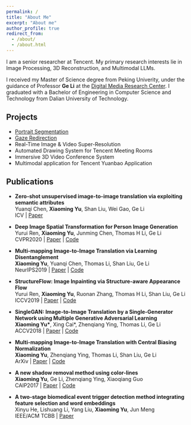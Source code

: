 ```yaml
---
permalink: /
title: "About Me"
excerpt: "About me"
author_profile: true
redirect_from: 
  - /about/
  - /about.html
---
```


I am a senior researcher at Tencent.
My primary research interests lie in Image Processing, 3D Reconstruction, and Multimodal LLMs.

I received my Master of Science degree from Peking Univerity, under the guidance of Professor **Ge Li** at the [Digital Media Research Center](http://web.pkusz.edu.cn/ldm/).
I graduated with a Bachelor of Engineering in Computer Science and Technology from Dalian University of Technology.

Projects
------
- [Portrait Segmentation](https://mp.weixin.qq.com/s/Pf7RZqoIqTXSFOTLUG8EPQ)
- [Gaze Redirection](https://mp.weixin.qq.com/s/Z7UxfeZ3JkKY7TgYI6gHXQ)
- Real-Time Image & Video Super-Resolution
- Automated Drawing System for Tencent Meeting Rooms
- Immersive 3D Video Conference System
- Multimodal application for Tencent Yuanbao Application

Publications
------
- **Zero-shot unsupervised image-to-image translation via exploiting semantic attributes** <br> Yuanqi Chen, **Xiaoming Yu**, Shan Liu, Wei Gao, Ge Li <br> ICV \| [Paper](https://www.sciencedirect.com/science/article/abs/pii/S0262885622001184)

- **Deep Image Spatial Transformation for Person Image Generation** <br> Yurui Ren, **Xiaoming Yu**, Junming Chen, Thomas H Li, Ge Li <br> CVPR2020 \| [Paper](https://arxiv.org/pdf/2003.00696.pdf) \| [Code](https://github.com/RenYurui/Global-Flow-Local-Attention)

- **Multi-mapping Image-to-Image Translation via Learning Disentanglement** <br> **Xiaoming Yu**, Yuanqi Chen, Thomas Li, Shan Liu, Ge Li <br> NeurIPS2019 \| [Paper](https://arxiv.org/pdf/1909.07877.pdf) \| [Code](https://github.com/Xiaoming-Yu/DMIT)

- **StructureFlow: Image Inpainting via Structure-aware Appearance Flow** <br> Yurui Ren, **Xiaoming Yu**, Ruonan Zhang, Thomas H Li, Shan Liu, Ge Li <br> ICCV2019 \| [Paper](https://arxiv.org/pdf/1908.03852.pdf) \| [Code](https://github.com/RenYurui/StructureFlow)

- **SingleGAN: Image-to-Image Translation by a Single-Generator Network using Multiple Generative Adversarial Learning** <br> **Xiaoming Yu\***, Xing Cai\*, Zhenqiang Ying, Thomas Li, Ge Li <br> ACCV2018 \| [Paper](https://arxiv.org/pdf/1810.04991.pdf) \| [Code](https://github.com/Xiaoming-Yu/SingleGAN)

- **Multi-mapping Image-to-Image Translation with Central Biasing Normalization** <br> **Xiaoming Yu**, Zhenqiang Ying, Thomas Li, Shan Liu, Ge Li <br> ArXiv \| [Paper](https://arxiv.org/pdf/1806.10050.pdf) \| [Code](https://github.com/Xiaoming-Yu/DMIT/tree/master/models/modules)

- **A new shadow removal method using color-lines** <br> **Xiaoming Yu**, Ge Li, Zhenqiang Ying, Xiaoqiang Guo <br> CAIP2017 \| [Paper](https://www.researchgate.net/publication/318730124) \| [Code](https://github.com/Xiaoming-Yu/ShadowRemoval)

- **A two-stage biomedical event trigger detection method integrating feature selection and word embeddings** <br> Xinyu He, Lishuang Li, Yang Liu, **Xiaoming Yu**, Jun Meng <br> IEEE/ACM TCBB \| [Paper](https://ieeexplore.ieee.org/document/7947109)
